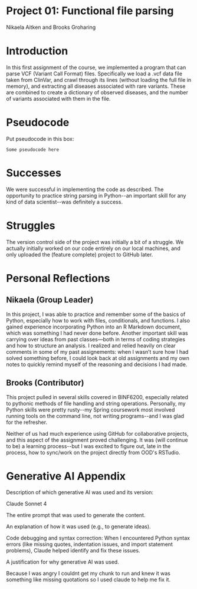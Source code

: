 # Project 01: Functional file parsing
Nikaela Aitken and Brooks Groharing

# Introduction
In this first assignment of the course, we implemented a program that can parse VCF (Variant Call Format) files. Specifically we load a .vcf data file taken from ClinVar, and crawl through its lines (without loading the full file in memory), and extracting all diseases associated with rare variants. These are combined to create a dictionary of observed diseases, and the number of variants associated with them in the file.

# Pseudocode
Put pseudocode in this box:

```
Some pseudocode here
```

# Successes
We were successful in implementing the code as described. The opportunity to practice string parsing in Python--an important skill for any kind of data scientist--was definitely a success.


# Struggles

The version control side of the project was initially a bit of a struggle. We actually initially worked on our code entirely on our local machines, and only uploaded the (feature complete) project to GitHub later.

# Personal Reflections
## Nikaela (Group Leader)

In this project, I was able to practice and remember some of the basics of Python, especially how to work with files, conditionals, and functions. I also gained experience incorporating Python into an R Markdown document, which was something I had never done before. Another important skill was carrying over ideas from past classes—both in terms of coding strategies and how to structure an analysis. I realized and relied heavily on clear comments in some of my past assignements: when I wasn’t sure how I had solved something before, I could look back at old assignments and my own notes to quickly remind myself of the reasoning and decisions I had made.

## Brooks (Contributor)

This project pulled in several skills covered in BINF6200, especially related to pythonic methods of file handling and string operations. Personally, my Python skills were pretty rusty--my Spring coursework most involved running tools on the command line, not writing programs--and I was glad for the refresher.

Neither of us had much experience using GitHub for collaborative projects, and this aspect of the assignment proved challenging. It was (will continue to be) a learning process--but I was excited to figure out, late in the process, how to sync/work on the project directly from OOD's RSTudio.

# Generative AI Appendix
Description of which generative AI was used and its version:

Claude Sonnet 4

The entire prompt that was used to generate the content. 


An explanation of how it was used (e.g., to generate ideas).

Code debugging and syntax correction: When I encountered Python syntax errors (like missing quotes, indentation issues, and import statement problems), Claude helped identify and fix these issues.

A justification for why generative AI was used.

Because I was angry I couldnt get my chunk to run and knew it was something like  missing quotations so I used claude to help me fix it.

